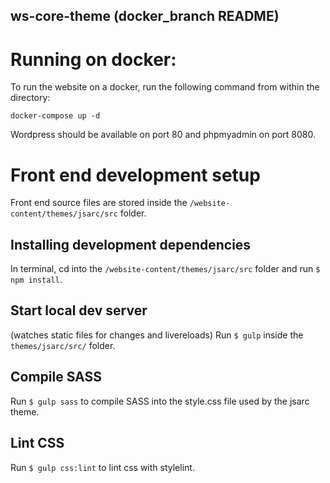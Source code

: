 ## ws-core-theme (docker_branch README)

# Running on docker:

To run the website on a docker, run the following command from within the directory:

````
docker-compose up -d
````
Wordpress should be available on port 80 and phpmyadmin on port 8080.

# Front end development setup
Front end source files are stored inside the `/website-content/themes/jsarc/src` folder.

## Installing development dependencies
In terminal, cd into the `/website-content/themes/jsarc/src` folder and run `$ npm install`. 

## Start local dev server 
(watches static files for changes and livereloads)
Run `$ gulp` inside the `themes/jsarc/src/` folder.

## Compile SASS 
Run `$ gulp sass` to compile SASS into the style.css file used by the jsarc theme.  

## Lint CSS
Run `$ gulp css:lint` to lint css with stylelint. 


